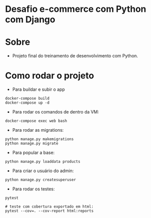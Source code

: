 # Desafio e-commerce com Python com Django

# Sobre

- Projeto final do treinamento de desenvolvimento com Python.

# Como rodar o projeto

- Para buildar e subir o app
```
docker-compose build
docker-compose up -d
```

- Para rodar os comandos de dentro da VM:
```
docker-compose exec web bash
```

- Para rodar as migrations:
```
python manage.py makemigrations
python manage.py migrate
```


- Para popular a base:
```
python manage.py loaddata products
```

- Para criar o usuário do admin:
```
python manage.py createsuperuser
```

- Para rodar os testes:
```
pytest

# teste com cobertura exportado em html:
pytest --cov=. --cov-report html:reports
```
